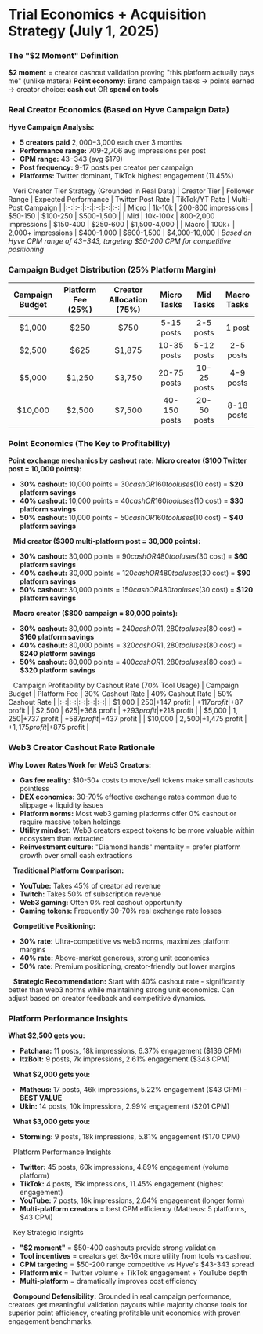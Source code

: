 # Trial Economics + Acquisition Strategy (July 1, 2025)
### The "$2 Moment" Definition
**$2 moment** = creator cashout validation proving "this platform actually pays me" (unlike matera) **Point economy:** Brand campaign tasks → points earned → creator choice: **cash out** OR **spend on tools**
### Real Creator Economics (Based on Hyve Campaign Data)
**Hyve Campaign Analysis:**
* **5 creators paid** $2,000-$3,000 each over 3 months
* **Performance range:** 709-2,706 avg impressions per post
* **CPM range:** $43-$343 (avg $179)
* **Post frequency:** 9-17 posts per creator per campaign
* **Platforms:** Twitter dominant, TikTok highest engagement (11.45%)

⠀Veri Creator Tier Strategy (Grounded in Real Data)
| Creator Tier | Follower Range | Expected Performance | Twitter Post Rate | TikTok/YT Rate | Multi-Post Campaign |
|:-:|:-:|:-:|:-:|:-:|:-:|
| Micro | 1k-10k | 200-800 impressions | $50-150 | $100-250 | $500-1,500 |
| Mid | 10k-100k | 800-2,000 impressions | $150-400 | $250-600 | $1,500-4,000 |
| Macro | 100k+ | 2,000+ impressions | $400-1,000 | $600-1,500 | $4,000-10,000 |
*Based on Hyve CPM range of $43-$343, targeting $50-200 CPM for competitive positioning*
### Campaign Budget Distribution (25% Platform Margin)
| Campaign Budget | Platform Fee (25%) | Creator Allocation (75%) | Micro Tasks | Mid Tasks | Macro Tasks |
|:-:|:-:|:-:|:-:|:-:|:-:|
| $1,000 | $250 | $750 | 5-15 posts | 2-5 posts | 1 post |
| $2,500 | $625 | $1,875 | 10-35 posts | 5-12 posts | 2-5 posts |
| $5,000 | $1,250 | $3,750 | 20-75 posts | 10-25 posts | 4-9 posts |
| $10,000 | $2,500 | $7,500 | 40-150 posts | 20-50 posts | 8-18 posts |
### Point Economics (The Key to Profitability)
**Point exchange mechanics by cashout rate:**
**Micro creator ($100 Twitter post = 10,000 points):**
* **30% cashout:** 10,000 points = $30 cash OR 160 tool uses ($10 cost) = **$20 platform savings**
* **40% cashout:** 10,000 points = $40 cash OR 160 tool uses ($10 cost) = **$30 platform savings**
* **50% cashout:** 10,000 points = $50 cash OR 160 tool uses ($10 cost) = **$40 platform savings**

⠀**Mid creator ($300 multi-platform post = 30,000 points):**
* **30% cashout:** 30,000 points = $90 cash OR 480 tool uses ($30 cost) = **$60 platform savings**
* **40% cashout:** 30,000 points = $120 cash OR 480 tool uses ($30 cost) = **$90 platform savings**
* **50% cashout:** 30,000 points = $150 cash OR 480 tool uses ($30 cost) = **$120 platform savings**

⠀**Macro creator ($800 campaign = 80,000 points):**
* **30% cashout:** 80,000 points = $240 cash OR 1,280 tool uses ($80 cost) = **$160 platform savings**
* **40% cashout:** 80,000 points = $320 cash OR 1,280 tool uses ($80 cost) = **$240 platform savings**
* **50% cashout:** 80,000 points = $400 cash OR 1,280 tool uses ($80 cost) = **$320 platform savings**

⠀Campaign Profitability by Cashout Rate (70% Tool Usage)
| Campaign Budget | Platform Fee | 30% Cashout Rate | 40% Cashout Rate | 50% Cashout Rate |
|:-:|:-:|:-:|:-:|:-:|
| $1,000 | $250 | +$147 profit | +$117 profit | +$87 profit |
| $2,500 | $625 | +$368 profit | +$293 profit | +$218 profit |
| $5,000 | $1,250 | +$737 profit | +$587 profit | +$437 profit |
| $10,000 | $2,500 | +$1,475 profit | +$1,175 profit | +$875 profit |
### Web3 Creator Cashout Rate Rationale
**Why Lower Rates Work for Web3 Creators:**
* **Gas fee reality:** $10-50+ costs to move/sell tokens make small cashouts pointless
* **DEX economics:** 30-70% effective exchange rates common due to slippage + liquidity issues
* **Platform norms:** Most web3 gaming platforms offer 0% cashout or require massive token holdings
* **Utility mindset:** Web3 creators expect tokens to be more valuable within ecosystem than extracted
* **Reinvestment culture:** "Diamond hands" mentality = prefer platform growth over small cash extractions

⠀**Traditional Platform Comparison:**
* **YouTube:** Takes 45% of creator ad revenue
* **Twitch:** Takes 50% of subscription revenue
* **Web3 gaming:** Often 0% real cashout opportunity
* **Gaming tokens:** Frequently 30-70% real exchange rate losses

⠀**Competitive Positioning:**
* **30% rate:** Ultra-competitive vs web3 norms, maximizes platform margins
* **40% rate:** Above-market generous, strong unit economics
* **50% rate:** Premium positioning, creator-friendly but lower margins

⠀**Strategic Recommendation:** Start with 40% cashout rate - significantly better than web3 norms while maintaining strong unit economics. Can adjust based on creator feedback and competitive dynamics.
### Platform Performance Insights
**What $2,500 gets you:**
* **Patchara:** 11 posts, 18k impressions, 6.37% engagement ($136 CPM)
* **ItzBolt:** 9 posts, 7k impressions, 2.61% engagement ($343 CPM)

⠀**What $2,000 gets you:**
* **Matheus:** 17 posts, 46k impressions, 5.22% engagement ($43 CPM) - **BEST VALUE**
* **Ukin:** 14 posts, 10k impressions, 2.99% engagement ($201 CPM)

⠀**What $3,000 gets you:**
* **Storming:** 9 posts, 18k impressions, 5.81% engagement ($170 CPM)

⠀Platform Performance Insights
* **Twitter:** 45 posts, 60k impressions, 4.89% engagement (volume platform)
* **TikTok:** 4 posts, 15k impressions, 11.45% engagement (highest engagement)
* **YouTube:** 7 posts, 18k impressions, 2.64% engagement (longer form)
* **Multi-platform creators** = best CPM efficiency (Matheus: 5 platforms, $43 CPM)

⠀Key Strategic Insights
* **"$2 moment"** = $50-400 cashouts provide strong validation
* **Tool incentives** = creators get 8x-16x more utility from tools vs cashout
* **CPM targeting** = $50-200 range competitive vs Hyve's $43-343 spread
* **Platform mix** = Twitter volume + TikTok engagement + YouTube depth
* **Multi-platform** = dramatically improves cost efficiency

⠀**Compound Defensibility:** Grounded in real campaign performance, creators get meaningful validation payouts while majority choose tools for superior point efficiency, creating profitable unit economics with proven engagement benchmarks.
